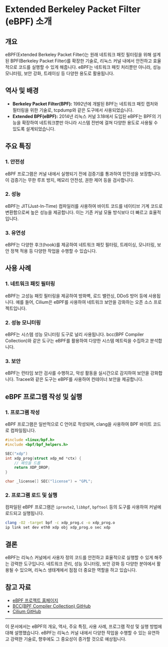 # Extended Berkeley Packet Filter (eBPF) 소개

## 개요
eBPF(Extended Berkeley Packet Filter)는 원래 네트워크 패킷 필터링을 위해 설계된 BPF(Berkeley Packet Filter)를 확장한 기술로, 리눅스 커널 내에서 안전하고 효율적으로 코드를 실행할 수 있게 해줍니다. eBPF는 네트워크 패킷 처리뿐만 아니라, 성능 모니터링, 보안 강화, 트레이싱 등 다양한 용도로 활용됩니다.

## 역사 및 배경
- **Berkeley Packet Filter(BPF):** 1992년에 개발된 BPF는 네트워크 패킷 캡처와 필터링을 위한 기술로, tcpdump와 같은 도구에서 사용되었습니다.
- **Extended BPF(eBPF):** 2014년 리눅스 커널 3.18에서 도입된 eBPF는 BPF의 기능을 확장하여 네트워크뿐만 아니라 시스템 전반에 걸쳐 다양한 용도로 사용될 수 있도록 설계되었습니다.

## 주요 특징
### 1. 안전성
eBPF 프로그램은 커널 내에서 실행되기 전에 검증기를 통과하여 안전성을 보장합니다. 이 검증기는 무한 루프 방지, 메모리 안전성, 권한 제어 등을 검사합니다.

### 2. 성능
eBPF는 JIT(Just-In-Time) 컴파일러를 사용하여 바이트 코드를 네이티브 기계 코드로 변환함으로써 높은 성능을 제공합니다. 이는 기존 커널 모듈 방식보다 더 빠르고 효율적입니다.

### 3. 유연성
eBPF는 다양한 후크(hook)를 제공하여 네트워크 패킷 필터링, 트레이싱, 모니터링, 보안 정책 적용 등 다양한 작업을 수행할 수 있습니다.

## 사용 사례
### 1. 네트워크 패킷 필터링
eBPF는 고성능 패킷 필터링을 제공하여 방화벽, 로드 밸런싱, DDoS 방어 등에 사용됩니다. 예를 들어, Cilium은 eBPF를 사용하여 네트워크 보안을 강화하는 오픈 소스 프로젝트입니다.

### 2. 성능 모니터링
eBPF는 시스템 성능 모니터링 도구로 널리 사용됩니다. bcc(BPF Compiler Collection)와 같은 도구는 eBPF를 활용하여 다양한 시스템 메트릭을 수집하고 분석합니다.

### 3. 보안
eBPF는 런타임 보안 검사를 수행하고, 악성 활동을 실시간으로 감지하여 보안을 강화합니다. Tracee와 같은 도구는 eBPF를 사용하여 컨테이너 보안을 제공합니다.

## eBPF 프로그램 작성 및 실행
### 1. 프로그램 작성
eBPF 프로그램은 일반적으로 C 언어로 작성되며, clang을 사용하여 BPF 바이트 코드로 컴파일됩니다.

```c
#include <linux/bpf.h>
#include <bpf/bpf_helpers.h>

SEC("xdp")
int xdp_prog(struct xdp_md *ctx) {
    // 패킷을 드롭
    return XDP_DROP;
}

char _license[] SEC("license") = "GPL";
```

### 2. 프로그램 로드 및 실행
컴파일된 eBPF 프로그램은 `iproute2`, `libbpf`, `bpftool` 등의 도구를 사용하여 커널에 로드되고 실행됩니다.

```sh
clang -O2 -target bpf -c xdp_prog.c -o xdp_prog.o
ip link set dev eth0 xdp obj xdp_prog.o sec xdp
```

## 결론
eBPF는 리눅스 커널에서 사용자 정의 코드를 안전하고 효율적으로 실행할 수 있게 해주는 강력한 도구입니다. 네트워크 관리, 성능 모니터링, 보안 강화 등 다양한 분야에서 활용될 수 있으며, 리눅스 생태계에서 점점 더 중요한 역할을 하고 있습니다.

## 참고 자료
- [eBPF 프로젝트 홈페이지](https://ebpf.io)
- [BCC(BPF Compiler Collection) GitHub](https://github.com/iovisor/bcc)
- [Cilium GitHub](https://github.com/cilium/cilium)

---

이 문서에서는 eBPF의 개요, 역사, 주요 특징, 사용 사례, 프로그램 작성 및 실행 방법에 대해 설명했습니다. eBPF는 리눅스 커널 내에서 다양한 작업을 수행할 수 있는 유연하고 강력한 기술로, 향후에도 그 중요성이 증가할 것으로 예상됩니다.